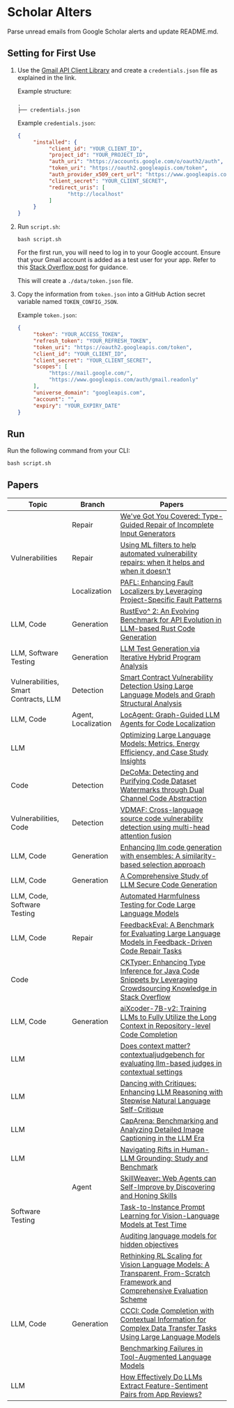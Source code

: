# Scholar Alters
Parse unread emails from Google Scholar alerts and update README.md.

## Setting for First Use
1. Use the [Gmail API Client Library](https://developers.google.com/gmail/api/quickstart/python) and create a `credentials.json` file as explained in the link.

    Example structure:
    ```
    .
    ├── credentials.json
    ```

    Example `credentials.json`:
    ```json
    {
         "installed": {
              "client_id": "YOUR_CLIENT_ID",
              "project_id": "YOUR_PROJECT_ID",
              "auth_uri": "https://accounts.google.com/o/oauth2/auth",
              "token_uri": "https://oauth2.googleapis.com/token",
              "auth_provider_x509_cert_url": "https://www.googleapis.com/oauth2/v1/certs",
              "client_secret": "YOUR_CLIENT_SECRET",
              "redirect_uris": [
                    "http://localhost"
              ]
         }
    }
    ```

2. Run `script.sh`:
    ```
    bash script.sh
    ```
    For the first run, you will need to log in to your Google account. Ensure that your Gmail account is added as a test user for your app. Refer to this [Stack Overflow post](https://stackoverflow.com/questions/75454425/access-blocked-project-has-not-completed-the-google-verification-process) for guidance.

    This will create a `./data/token.json` file.

3. Copy the information from `token.json` into a GitHub Action secret variable named `TOKEN_CONFIG_JSON`.

    Example `token.json`:
    ```json
    {
         "token": "YOUR_ACCESS_TOKEN",
         "refresh_token": "YOUR_REFRESH_TOKEN",
         "token_uri": "https://oauth2.googleapis.com/token",
         "client_id": "YOUR_CLIENT_ID",
         "client_secret": "YOUR_CLIENT_SECRET",
         "scopes": [
              "https://mail.google.com/",
              "https://www.googleapis.com/auth/gmail.readonly"
         ],
         "universe_domain": "googleapis.com",
         "account": "",
         "expiry": "YOUR_EXPIRY_DATE"
    }
    ```

## Run
Run the following command from your CLI:
```
bash script.sh
```

## Papers

| Topic | Branch | Papers |
| --- | --- | --- |
|  | Repair | [We've Got You Covered: Type-Guided Repair of Incomplete Input Generators](https://scholar.google.com/scholar_url?url=https://arxiv.org/pdf/2504.06421&hl=en&sa=X&d=4537435868289132628&ei=3tz6Z9nVBpWz6rQPveLUmAo&scisig=AFWwaeZY_M8Dee75x_6YAOvVVoRP&oi=scholaralrt&hist=ylyK0_8AAAAJ:4974034551180671527:AFWwaebZb4G2z_XAHxtUtGUOv8go&html=&pos=0&folt=cit) |
| Vulnerabilities | Repair | [Using ML filters to help automated vulnerability repairs: when it helps and when it doesn't](https://scholar.google.com/scholar_url?url=https://arxiv.org/pdf/2504.07027&hl=en&sa=X&d=8016374535122276286&ei=3tz6Z9nVBpWz6rQPveLUmAo&scisig=AFWwaeaaxwymeGrLM10a1ld5ymOL&oi=scholaralrt&hist=ylyK0_8AAAAJ:4974034551180671527:AFWwaebZb4G2z_XAHxtUtGUOv8go&html=&pos=1&folt=cit) |
|  | Localization | [PAFL: Enhancing Fault Localizers by Leveraging Project-Specific Fault Patterns](https://scholar.google.com/scholar_url?url=https://dl.acm.org/doi/pdf/10.1145/3720526&hl=en&sa=X&d=18081862642413033156&ei=3tz6Z-7oA5yV6rQP8q-dkA0&scisig=AFWwaebn1piFwIZdyjc2aafeRxly&oi=scholaralrt&hist=ylyK0_8AAAAJ:4812769200119993430:AFWwaeYwgMeQSPpxCfDXmGy5aE3n&html=&pos=0&folt=rel) |
| LLM, Code | Generation | [RustEvo^ 2: An Evolving Benchmark for API Evolution in LLM-based Rust Code Generation](https://scholar.google.com/scholar_url?url=https://arxiv.org/pdf/2503.16922%3F&hl=en&sa=X&d=16675224894932160996&ei=3tz6Z-7oA5yV6rQP8q-dkA0&scisig=AFWwaea4g_0zH5bNDjn1WSqwrFGh&oi=scholaralrt&hist=ylyK0_8AAAAJ:4812769200119993430:AFWwaeYwgMeQSPpxCfDXmGy5aE3n&html=&pos=2&folt=rel) |
| LLM, Software Testing | Generation | [LLM Test Generation via Iterative Hybrid Program Analysis](https://scholar.google.com/scholar_url?url=https://arxiv.org/pdf/2503.13580&hl=en&sa=X&d=207857029493572923&ei=3tz6Z-7oA5yV6rQP8q-dkA0&scisig=AFWwaeYzdRQn3PjIc4QGlsuh6_K4&oi=scholaralrt&hist=ylyK0_8AAAAJ:4812769200119993430:AFWwaeYwgMeQSPpxCfDXmGy5aE3n&html=&pos=3&folt=rel) |
| Vulnerabilities, Smart Contracts, LLM | Detection | [Smart Contract Vulnerability Detection Using Large Language Models and Graph Structural Analysis](https://scholar.google.com/scholar_url?url=https://www.sciencedirect.com/org/science/article/pii/S1546221825002504&hl=en&sa=X&d=4504820058459498391&ei=3tz6Z-7oA5yV6rQP8q-dkA0&scisig=AFWwaeZMeaniylWwEGOyOdrF9Ulz&oi=scholaralrt&hist=ylyK0_8AAAAJ:4812769200119993430:AFWwaeYwgMeQSPpxCfDXmGy5aE3n&html=&pos=4&folt=rel) |
| LLM, Code | Agent, Localization | [LocAgent: Graph-Guided LLM Agents for Code Localization](https://scholar.google.com/scholar_url?url=https://arxiv.org/pdf/2503.09089%3F&hl=en&sa=X&d=276668227003209980&ei=3tz6Z-7oA5yV6rQP8q-dkA0&scisig=AFWwaebrlhR4TOxAKNYgDQ0UAK82&oi=scholaralrt&hist=ylyK0_8AAAAJ:4812769200119993430:AFWwaeYwgMeQSPpxCfDXmGy5aE3n&html=&pos=5&folt=rel) |
| LLM |  | [Optimizing Large Language Models: Metrics, Energy Efficiency, and Case Study Insights](https://scholar.google.com/scholar_url?url=https://arxiv.org/pdf/2504.06307&hl=en&sa=X&d=6387174928915548778&ei=3tz6Z_agBY-j6rQPo73a4AM&scisig=AFWwaeZsppe_Gg9AId0scfgh7vgW&oi=scholaralrt&hist=ylyK0_8AAAAJ:4851239734318863641:AFWwaeZ0cPfysy_B7V1I3HcGE9Io&html=&pos=0&folt=cit) |
| Code | Detection | [DeCoMa: Detecting and Purifying Code Dataset Watermarks through Dual Channel Code Abstraction](https://scholar.google.com/scholar_url?url=https://arxiv.org/pdf/2504.07002&hl=en&sa=X&d=15919972095243974215&ei=3tz6Z_agBY-j6rQPo73a4AM&scisig=AFWwaeYiPCmm16yztgJgTf31LLj0&oi=scholaralrt&hist=ylyK0_8AAAAJ:4851239734318863641:AFWwaeZ0cPfysy_B7V1I3HcGE9Io&html=&pos=1&folt=cit) |
| Vulnerabilities, Code | Detection | [VDMAF: Cross-language source code vulnerability detection using multi-head attention fusion](https://scholar.google.com/scholar_url?url=https://www.sciencedirect.com/science/article/pii/S0950584925000783&hl=en&sa=X&d=1379216563488707466&ei=3tz6Z-HDDvCj6rQPwoSn6A4&scisig=AFWwaeb0mECFrsofCEyewySgPyJO&oi=scholaralrt&hist=ylyK0_8AAAAJ:17903213248891513419:AFWwaeaeIo1O_qAhRJzogmnex0DM&html=&pos=0&folt=rel) |
| LLM, Code | Generation | [Enhancing llm code generation with ensembles: A similarity-based selection approach](https://scholar.google.com/scholar_url?url=https://arxiv.org/pdf/2503.15838&hl=en&sa=X&d=6315180162277152648&ei=3tz6Z-HDDvCj6rQPwoSn6A4&scisig=AFWwaeYw_s8WAmNdUs0l_UHZtKix&oi=scholaralrt&hist=ylyK0_8AAAAJ:17903213248891513419:AFWwaeaeIo1O_qAhRJzogmnex0DM&html=&pos=1&folt=rel) |
| LLM, Code | Generation | [A Comprehensive Study of LLM Secure Code Generation](https://scholar.google.com/scholar_url?url=https://arxiv.org/pdf/2503.15554%3F&hl=en&sa=X&d=1363137439941333778&ei=3tz6Z-HDDvCj6rQPwoSn6A4&scisig=AFWwaea70lzbx-2dnx-SlddbyIDc&oi=scholaralrt&hist=ylyK0_8AAAAJ:17903213248891513419:AFWwaeaeIo1O_qAhRJzogmnex0DM&html=&pos=3&folt=rel) |
| LLM, Code, Software Testing |  | [Automated Harmfulness Testing for Code Large Language Models](https://scholar.google.com/scholar_url?url=https://arxiv.org/pdf/2503.16740&hl=en&sa=X&d=9984898886618882508&ei=3tz6Z-HDDvCj6rQPwoSn6A4&scisig=AFWwaeY9TKp5hroYtjAXp0K1dUfY&oi=scholaralrt&hist=ylyK0_8AAAAJ:17903213248891513419:AFWwaeaeIo1O_qAhRJzogmnex0DM&html=&pos=4&folt=rel) |
| LLM, Code | Repair | [FeedbackEval: A Benchmark for Evaluating Large Language Models in Feedback-Driven Code Repair Tasks](https://scholar.google.com/scholar_url?url=https://arxiv.org/pdf/2504.06939&hl=en&sa=X&d=3630442079653699433&ei=3tz6Z-HDDvCj6rQPwoSn6A4&scisig=AFWwaeakmawt1RZy7sc-t0c4bk9f&oi=scholaralrt&hist=ylyK0_8AAAAJ:17903213248891513419:AFWwaeaeIo1O_qAhRJzogmnex0DM&html=&pos=5&folt=rel) |
| Code |  | [CKTyper: Enhancing Type Inference for Java Code Snippets by Leveraging Crowdsourcing Knowledge in Stack Overflow](https://scholar.google.com/scholar_url?url=https://seal-queensu.github.io/publications/pdf/FSE-Anji-25.pdf&hl=en&sa=X&d=7004309645188894300&ei=3tz6Z-HDDvCj6rQPwoSn6A4&scisig=AFWwaeYyrjqaFJaDUk1WxX0Qr9lX&oi=scholaralrt&hist=ylyK0_8AAAAJ:17903213248891513419:AFWwaeaeIo1O_qAhRJzogmnex0DM&html=&pos=6&folt=rel) |
| LLM, Code | Generation | [aiXcoder-7B-v2: Training LLMs to Fully Utilize the Long Context in Repository-level Code Completion](https://scholar.google.com/scholar_url?url=https://arxiv.org/pdf/2503.15301&hl=en&sa=X&d=15788931866516891147&ei=3tz6Z9W1C8uZieoPg4fsmAg&scisig=AFWwaeYi_7K3zAnZWQ5kRBngFmjW&oi=scholaralrt&hist=ylyK0_8AAAAJ:15287030194885030172:AFWwaeaPsVnV5GguxDkLdcyPdvnA&html=&pos=1&folt=rel) |
| LLM |  | [Does context matter? contextualjudgebench for evaluating llm-based judges in contextual settings](https://scholar.google.com/scholar_url?url=https://arxiv.org/pdf/2503.15620&hl=en&sa=X&d=4694277635380098830&ei=3tz6Z9W1C8uZieoPg4fsmAg&scisig=AFWwaeZWWBCgHzhwdV7rV4U7IIiY&oi=scholaralrt&hist=ylyK0_8AAAAJ:15287030194885030172:AFWwaeaPsVnV5GguxDkLdcyPdvnA&html=&pos=2&folt=rel) |
| LLM |  | [Dancing with Critiques: Enhancing LLM Reasoning with Stepwise Natural Language Self-Critique](https://scholar.google.com/scholar_url?url=https://arxiv.org/pdf/2503.17363%3F&hl=en&sa=X&d=11521510970677819720&ei=3tz6Z9W1C8uZieoPg4fsmAg&scisig=AFWwaeZ1FoGj3fIwjgWCbOxO43ev&oi=scholaralrt&hist=ylyK0_8AAAAJ:15287030194885030172:AFWwaeaPsVnV5GguxDkLdcyPdvnA&html=&pos=3&folt=rel) |
| LLM |  | [CapArena: Benchmarking and Analyzing Detailed Image Captioning in the LLM Era](https://scholar.google.com/scholar_url?url=https://arxiv.org/pdf/2503.12329%3F&hl=en&sa=X&d=407472380549964642&ei=3tz6Z9W1C8uZieoPg4fsmAg&scisig=AFWwaeYceA6AtNeTroAmdGm1ugPz&oi=scholaralrt&hist=ylyK0_8AAAAJ:15287030194885030172:AFWwaeaPsVnV5GguxDkLdcyPdvnA&html=&pos=4&folt=rel) |
| LLM |  | [Navigating Rifts in Human-LLM Grounding: Study and Benchmark](https://scholar.google.com/scholar_url?url=https://arxiv.org/pdf/2503.13975&hl=en&sa=X&d=6056628797355529511&ei=3tz6Z9W1C8uZieoPg4fsmAg&scisig=AFWwaeYuzwNKVc6ZCL0NUy7wCU7P&oi=scholaralrt&hist=ylyK0_8AAAAJ:15287030194885030172:AFWwaeaPsVnV5GguxDkLdcyPdvnA&html=&pos=5&folt=rel) |
|  | Agent | [SkillWeaver: Web Agents can Self-Improve by Discovering and Honing Skills](https://scholar.google.com/scholar_url?url=https://arxiv.org/pdf/2504.07079&hl=en&sa=X&d=13301755129364600749&ei=3tz6Z9W1C8uZieoPg4fsmAg&scisig=AFWwaeY7dZcJ4SFWTXTfStwkKDuq&oi=scholaralrt&hist=ylyK0_8AAAAJ:15287030194885030172:AFWwaeaPsVnV5GguxDkLdcyPdvnA&html=&pos=6&folt=rel) |
| Software Testing |  | [Task-to-Instance Prompt Learning for Vision-Language Models at Test Time](https://scholar.google.com/scholar_url?url=https://ieeexplore.ieee.org/abstract/document/10925517/&hl=en&sa=X&d=7061085335833209582&ei=3tz6Z9W1C8uZieoPg4fsmAg&scisig=AFWwaeauALB5Xz0dtHolj6VGw3Nk&oi=scholaralrt&hist=ylyK0_8AAAAJ:15287030194885030172:AFWwaeaPsVnV5GguxDkLdcyPdvnA&html=&pos=7&folt=rel) |
|  |  | [Auditing language models for hidden objectives](https://scholar.google.com/scholar_url?url=https://arxiv.org/pdf/2503.10965%3F&hl=en&sa=X&d=1501136133567193109&ei=3tz6Z9W1C8uZieoPg4fsmAg&scisig=AFWwaeadoHBh04I6TvMcoaA7ksCs&oi=scholaralrt&hist=ylyK0_8AAAAJ:15287030194885030172:AFWwaeaPsVnV5GguxDkLdcyPdvnA&html=&pos=8&folt=rel) |
|  |  | [Rethinking RL Scaling for Vision Language Models: A Transparent, From-Scratch Framework and Comprehensive Evaluation Scheme](https://scholar.google.com/scholar_url?url=https://arxiv.org/pdf/2504.02587&hl=en&sa=X&d=3642027329340221236&ei=3tz6Z9W1C8uZieoPg4fsmAg&scisig=AFWwaeb-XYmW-h1bslhyY7wBzqSK&oi=scholaralrt&hist=ylyK0_8AAAAJ:15287030194885030172:AFWwaeaPsVnV5GguxDkLdcyPdvnA&html=&pos=9&folt=rel) |
| LLM, Code | Generation | [CCCI: Code Completion with Contextual Information for Complex Data Transfer Tasks Using Large Language Models](https://scholar.google.com/scholar_url?url=https://arxiv.org/pdf/2503.23231&hl=en&sa=X&d=4201012503536136494&ei=3tz6Z-ySDZuw6rQPjdfcmQQ&scisig=AFWwaeaTwcJgPIAurLq4aX4MyRvJ&oi=scholaralrt&hist=ylyK0_8AAAAJ:16898579961534012346:AFWwaeZADCuvrSiGaZ1pge7b9bMB&html=&pos=2&folt=rel) |
|  |  | [Benchmarking Failures in Tool-Augmented Language Models](https://scholar.google.com/scholar_url?url=https://arxiv.org/pdf/2503.14227&hl=en&sa=X&d=12864745453246544967&ei=3tz6Z7yNCNSyieoP2ane-QQ&scisig=AFWwaeZOi6uJnH7_v5ou5yMqdUFy&oi=scholaralrt&hist=ylyK0_8AAAAJ:5865787842749446205:AFWwaeYRVjm7Uk5GklbyG-nM5aLh&html=&pos=3&folt=rel) |
| LLM |  | [How Effectively Do LLMs Extract Feature-Sentiment Pairs from App Reviews?](https://scholar.google.com/scholar_url?url=https://link.springer.com/chapter/10.1007/978-3-031-88531-0_9&hl=en&sa=X&d=16503861718654765605&ei=3tz6Z7yNCNSyieoP2ane-QQ&scisig=AFWwaeYT1ecgB91lHBOvPYNcQzpS&oi=scholaralrt&hist=ylyK0_8AAAAJ:5865787842749446205:AFWwaeYRVjm7Uk5GklbyG-nM5aLh&html=&pos=5&folt=rel) |

